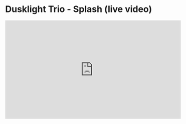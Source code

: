 # Dusklight Trio - Splash (live video)

<iframe width="560" height="315" src="https://www.youtube.com/embed/tNVwsgNLjqo" frameborder="0" allowfullscreen></iframe>

